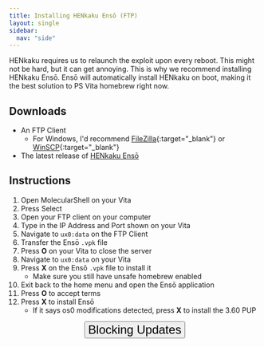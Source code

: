 ```yaml
---
title: Installing HENkaku Ensō (FTP)
layout: single
sidebar:
  nav: "side"
---
```


HENkaku requires us to relaunch the exploit upon every reboot. This might not be hard, but it can get annoying. This is why we recommend installing HENkaku Ensō. Ensō will automatically install HENkaku on boot, making it the best solution to PS Vita homebrew right now.

## Downloads
- An FTP Client
	- For Windows, I'd recommend [FileZilla](https://filezilla-project.org/){:target="_blank"} or [WinSCP](https://winscp.net/eng/download.php){:target="_blank"}
- The latest release of [HENkaku Ensō](https://github.com/henkaku/enso/releases/download/v1.0/enso.vpk)

## Instructions
1. Open MolecularShell on your Vita
2. Press Select
3. Open your FTP client on your computer
4. Type in the IP Address and Port shown on your Vita
5. Navigate to `ux0:data` on the FTP Client
6. Transfer the Ensō `.vpk` file
8. Press **O** on your Vita to close the server
9. Navigate to `ux0:data` on your Vita
10. Press **X** on the Ensō `.vpk` file to install it
	- Make sure you still have unsafe homebrew enabled
11. Exit back to the home menu and open the Ensō application
12. Press **O** to accept terms
13. Press **X** to install Ensō
	- If it says os0 modifications detected, press **X** to install the 3.60 PUP

<center><a href="/guide/blocking-updates" style="text-decoration: none;color: #ccc;font-weight:normal;"><button style="vertical-align:middle"><span><font size="+2">Blocking Updates</font></span></button></a></center>
